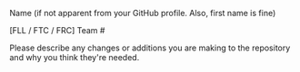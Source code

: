 Name (if not apparent from your GitHub profile. Also, first name is fine)

[FLL / FTC / FRC] Team #

Please describe any changes or additions you are making to the repository and why you think they're needed.